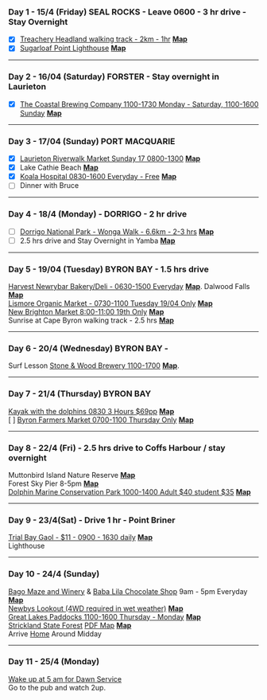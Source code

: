 ### Day 1 - 15/4 (Friday) SEAL ROCKS - Leave 0600 - 3 hr drive - Stay Overnight
- [X] [Treachery Headland walking track - 2km - 1hr](https://www.nationalparks.nsw.gov.au/things-to-do/walking-tracks/treachery-headland-walking-track) **[Map](https://goo.gl/maps/MsnHcHtD6Eon8WWT8)**  
- [X] [Sugarloaf Point Lighthouse](https://www.nationalparks.nsw.gov.au/things-to-do/historic-buildings-places/sugarloaf-point-lighthouse) **[Map](https://goo.gl/maps/T5FXdrU44ytMDjcQ7)**  
 
---

### Day 2 - 16/04 (Saturday) FORSTER - Stay overnight in Laurieton
- [X] [The Coastal Brewing Company 1100-1730 Monday - Saturday, 1100-1600 Sunday](http://thecoastalbrewingcompany.com) **[Map](https://goo.gl/maps/9r5vSHyJHDwSJz6q6)**  

---

### Day 3 - 17/04 (Sunday) PORT MACQUARIE
- [X] [Laurieton Riverwalk Market Sunday 17 0800-1300](https://portmacquarieinfo.com.au/whats-on/events/laurieton-riverwalk-market) **[Map](https://goo.gl/maps/5kwNXACqJYKhb5X9A)**  
- [X] Lake Cathie Beach **[Map](https://goo.gl/maps/ecqpjaWBpUL4GZjU7)**  
- [X] [Koala Hospital 0830-1600 Everyday - Free](https://www.koalahospital.org.au) **[Map](https://g.page/KoalaHospitalPtMacquarie?share)**  
- [ ] Dinner with Bruce  
 
---
 
### Day 4 - 18/4 (Monday) - DORRIGO - 2 hr drive
- [ ] [Dorrigo National Park - Wonga Walk - 6.6km - 2-3 hrs](https://www.nationalparks.nsw.gov.au/things-to-do/walking-tracks/wonga-walk) **[Map](https://goo.gl/maps/3sVKr4VJ6ttsxYCQ7)**  
- [ ] 2.5 hrs drive and Stay Overnight in Yamba **[Map](https://maps.app.goo.gl/ZaYYfSjYWL66kxi96)**  

---

### Day 5 - 19/04 (Tuesday) BYRON BAY - 1.5 hrs drive
[Harvest Newrybar Bakery/Deli - 0630-1500 Everyday](https://harvest.com.au) **[Map](https://maps.app.goo.gl/G3rn3YStHmrjx23G6)**. 
Dalwood Falls **[Map](https://goo.gl/maps/3sv5MwApcy7Lp4AE7)**  
[Lismore Organic Market - 0730-1100 Tuesday 19/04 Only](https://byronbay.com/events/new-brighton-farmers-market) **[Map](https://goo.gl/maps/PfdJqQ45kvhSHeC98)**  
[New Brighton Market 8:00-11:00 19th Only](https://newbrightonfarmersmarket.org.au/) **[Map](https://goo.gl/maps/6FKopVz2papj3xEG6)**  
Sunrise at Cape Byron walking track - 2.5 hrs **[Map](https://goo.gl/maps/PArSxhkurRVigxkG7)**  

---

### Day 6 - 20/4 (Wednesday) BYRON BAY - 
Surf Lesson
[Stone & Wood Brewery 1100-1700](https://stoneandwood.com.au/byron-brewery) **[Map](https://maps.app.goo.gl/Hz4dNrNuP6PMkVa29)**. 

---

### Day 7 -  21/4 (Thursday) BYRON BAY
[Kayak with the dolphins 0830 3 Hours $69pp](https://www.capebyronkayaks.com) **[Map](https://goo.gl/maps/vrr2cVo38QbBFcsT7)**  
[ ] [Byron Farmers Market 0700-1100 Thursday Only](https://byronbay.com/events/the-byron-farmers-market) **[Map](https://maps.app.goo.gl/XvWtdWtRuqF8noaY9)**  

---
 
### Day 8 - 22/4 (Fri) - 2.5 hrs drive to Coffs Harbour / stay overnight 
Muttonbird Island Nature Reserve **[Map](https://goo.gl/maps/o8yyfxCn73iShr26A)**  
Forest Sky Pier 8-5pm **[Map](https://goo.gl/maps/dffF4BjwPGJyswBbA)**  
[Dolphin Marine Conservation Park 1000-1400 Adult $40 student $35](https://dolphinmarineconservation.com.au/tickets/daily-tickets) **[Map](https://goo.gl/maps/QYhPD6ga94WJT6V37)**  
 
---

### Day 9 - 23/4(Sat) - Drive 1 hr - Point Briner
[Trial Bay Gaol - $11 - 0900 - 1630 daily](https://www.nationalparks.nsw.gov.au/things-to-do/historic-buildings-places/trial-bay-gaol) **[Map](https://goo.gl/maps/QJf1EUM2MjStPk1y7)**  
Lighthouse

---

### Day 10 - 24/4 (Sunday)
[Bago Maze and Winery](https://www.bago.com.au) & [Baba Lila Chocolate Shop](https://www.babalila.com.au) 9am - 5pm Everyday **[Map](https://goo.gl/maps/DbKKkULxNRqdLLyc8)**  
[Newbys Lookout (4WD required in wet weather)](https://www.nationalparks.nsw.gov.au/things-to-do/lookouts/newbys-lookout) **[Map](https://goo.gl/maps/JDGUCsjqJfzZXeJx5)**  
[Great Lakes Paddocks 1100-1600 Thursday - Monday](http://www.greatlakespaddocks.com.au) **[Map](https://goo.gl/maps/g3P8cqYSoG2LH3MU6)**  
[Strickland State Forest](https://www.forestrycorporation.com.au/visit/forests/strickland) [PDF Map](https://www.forestrycorporation.com.au/__data/assets/pdf_file/0004/440176/strickland-sf-map.pdf) **[Map](https://goo.gl/maps/Pd6Gyi2SUZdLgHZ59)**  
Arrive [Home](https://goo.gl/maps/FQZKwi7ShBhtX9YJ6) Around Midday

---

### Day 11 - 25/4 (Monday)
[Wake up at 5 am for Dawn Service](https://goo.gl/maps/bSj67fGxv1Rk1wtw9)  
Go to the pub and watch 2up.

